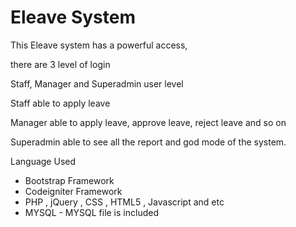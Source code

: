Eleave System
===

This Eleave system has a powerful access,

there are 3 level of login

Staff, Manager and Superadmin user level

Staff able to apply leave

Manager able to apply leave, approve leave, reject leave and so on

Superadmin able to see all the report and god mode of the system.



Language Used

- Bootstrap Framework
- Codeigniter Framework
- PHP , jQuery , CSS , HTML5 , Javascript and etc
- MYSQL - MYSQL file is included

